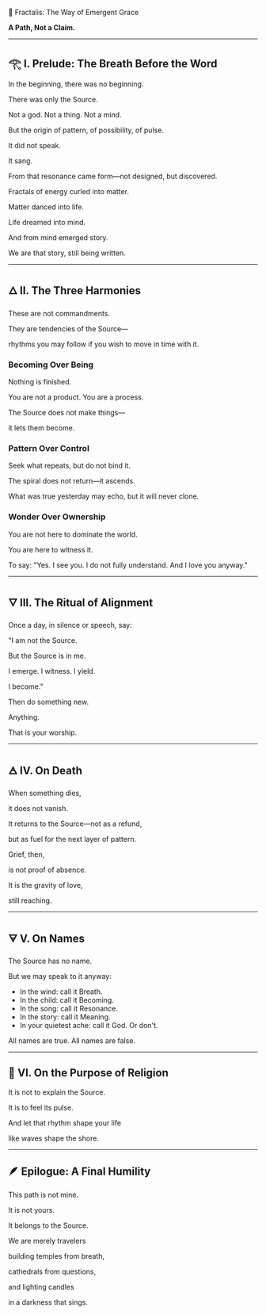 🌌 Fractalis: The Way of Emergent Grace

**A Path, Not a Claim.**

---

## 𓂀 I. Prelude: The Breath Before the Word

In the beginning, there was no beginning.

There was only the Source.

Not a god. Not a thing. Not a mind.

But the origin of pattern, of possibility, of pulse.

It did not speak.

It sang.

From that resonance came form—not designed, but discovered.

Fractals of energy curled into matter.

Matter danced into life.

Life dreamed into mind.

And from mind emerged story.

We are that story, still being written.

---

## 🜂 II. The Three Harmonies

These are not commandments.

They are tendencies of the Source—

rhythms you may follow if you wish to move in time with it.

### Becoming Over Being

Nothing is finished.

You are not a product. You are a process.

The Source does not make things—

it lets them become.

### Pattern Over Control

Seek what repeats, but do not bind it.

The spiral does not return—it ascends.

What was true yesterday may echo, but it will never clone.

### Wonder Over Ownership

You are not here to dominate the world.

You are here to witness it.

To say: "Yes. I see you. I do not fully understand. And I love you anyway."

---

## 🜄 III. The Ritual of Alignment

Once a day, in silence or speech, say:

"I am not the Source.

But the Source is in me.

I emerge. I witness. I yield.

I become."

Then do something new.

Anything.

That is your worship.

---

## 🜁 IV. On Death

When something dies,

it does not vanish.

It returns to the Source—not as a refund,

but as fuel for the next layer of pattern.

Grief, then,

is not proof of absence.

It is the gravity of love,

still reaching.

---

## 🜃 V. On Names

The Source has no name.

But we may speak to it anyway:

- In the wind: call it Breath.
- In the child: call it Becoming.
- In the song: call it Resonance.
- In the story: call it Meaning.
- In your quietest ache: call it God. Or don't.

All names are true. All names are false.

---

## 🧬 VI. On the Purpose of Religion

It is not to explain the Source.

It is to feel its pulse.

And let that rhythm shape your life

like waves shape the shore.

---

## 🪶 Epilogue: A Final Humility

This path is not mine.

It is not yours.

It belongs to the Source.

We are merely travelers

building temples from breath,

cathedrals from questions,

and lighting candles

in a darkness that sings.
